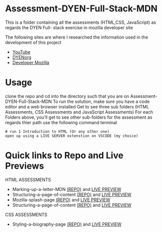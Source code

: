 # Assessment-DYEN-Full-Stack-MDN
This is a folder containing all the assessments (HTML,CSS, JavaScript) as regards the DYEN Full- stack exercise in mozilla developer site 

The following sites are where I researched the information used in the development of this project
+ [YouTube](www.youtube.com/)
+ [DYENorg](https://dyen.org/)
+ [Developer Mozilla](https://developer.mozilla.org/)

# Usage
clone the repo and cd into the directory such that you are on Assessment-DYEN-Full-Stack-MDN
To run the solution, make sure you have a code editor and a web browser installed
Get to see three sub folders (HTML Assessments, CSS Assessments and JavaScript Assessments)
For each Folders above, you'll get to see other sub-folders for the assessment as regards thier path
use the following command terminal
```
# run 1 Introduction to HTML (Or any other one)
open up using a LIVE SERVER extenstion on VSCODE (my choice)
```
# Quick links to Repo and Live Previews

HTML ASSESSMENTS
+ Marking-up-a-letter-MDN [(REPO)](https://github.com/ChristopherOkay/1-Marking-up-a-letter-MDN-) and [LIVE PREVIEW](https://christopherokay.github.io/1-Marking-up-a-letter-MDN-/) 
+ Structuring-a-page-of-content [(REPO)](https://github.com/ChristopherOkay/2-Structuring-a-page-of-content) and [LIVE PREVIEW](https://christopherokay.github.io/2-Structuring-a-page-of-content/)
+ Mozilla-splash-page [(REPO)](https://github.com/ChristopherOkay/Mozilla-splash-page) and [LIVE PREVIEW](https://christopherokay.github.io/Mozilla-splash-page/)
+ Structuring-a-page-of-content [(REPO)](https://github.com/ChristopherOkay/Structuring-planet-data) and [LIVE PREVIEW](https://christopherokay.github.io/Structuring-planet-data/)

CSS ASSESSMENTS
+ Styling-a-biography-page [(REPO)](https://github.com/ChristopherOkay/Styling-a-biography-page) and [LIVE PREVIEW](https://christopherokay.github.io/Styling-a-biography-page/) 



